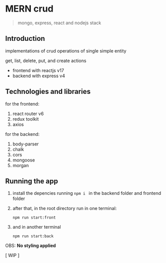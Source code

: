 # MERN crud

>mongo, express, react and nodejs stack

## Introduction 

implementations of crud operations of single simple entity

get, list, delete, put, and create actions

- frontend with reactjs v17
- backend with express v4

## Technologies and libraries

for the frontend:

1. react router v6
2. redux toolkit
3. axios

for the backend:

1. body-parser
2. chalk
3. cors
4. mongoose
5. morgan

## Running the app

1. install the depencies running ```npm i ``` in the backend folder and frontend folder

2. after that, in the root directory run in one terminal:

    ```npm run start:front```

3. and in another terminal

    ```npm run start:back```


OBS: __No styling applied__

[ WIP ]
